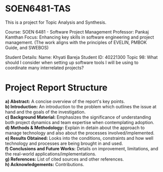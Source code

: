# SOEN6481-TAS

This is a project for Topic Analysis and Synthesis.

Course: SOEN 6481 - Software Project Management
Professor: Pankaj Kamthan
Focus: Enhancing key skills in software engineering and project management. (The work aligns with the principles of EVELIN, PMBOK Guide, and SWEBOS)

Student Details:
Name: Khyati Bareja
Student ID: 40221300 
Topic 98: What should I consider when setting up software tools I will be using to coordinate many interrelated projects?

# Project Report Structure

**a) Abstract:** A concise overview of the report's key points.  
**b) Introduction:** An introduction to the problem which outlines the issue at hand and the goals of the investigation.   
**c) Background Material:** Emphasizes the significance of understanding both project dynamics and team expertise when contemplating adoption.  
**d) Methods & Methodology:** Explain in detain about the approach to manage technology and also about the processes involved/implemented.  
**e) Results Obtained:** Looks into the conditions, constraints and how well technology and processes are being brought in and used.  
**f) Conclusions and Future Works:** Details on improvement, limitations, and the real-world applications/implementations.  
**g) References:** List of cited sources and other references.   
**h) Acknowledgements:** Contributions.   
